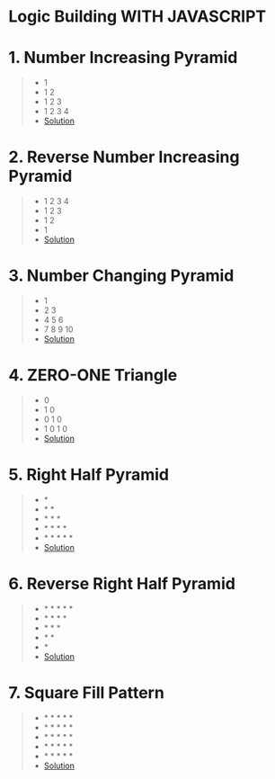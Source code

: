 # Logic Building WITH JAVASCRIPT

# 1. Number Increasing Pyramid
> - 1
> - 1 2
> - 1 2 3
> - 1 2 3 4
> - [Solution](https://github.com/CodesOfSachin/Logic-Pattern/blob/main/numberIncreasingPyramid.js)

# 2. Reverse Number Increasing Pyramid
> - 1 2 3 4
> - 1 2 3
> - 1 2
> - 1
> - [Solution](https://github.com/CodesOfSachin/Logic-Pattern/blob/main/numberIncreasingReversePyramid.js)

# 3. Number Changing Pyramid
> - 1 
> - 2 3
> - 4 5 6 
> - 7 8 9 10
> - [Solution](https://github.com/CodesOfSachin/Logic-Pattern/blob/main/numberChangingPyramid.js)

# 4. ZERO-ONE Triangle
> - 0 
> - 1 0
> - 0 1 0 
> - 1 0 1 0
> - [Solution](https://github.com/CodesOfSachin/Logic-Pattern/blob/main/Zero-OneTriangle.js)

# 5. Right Half Pyramid
> - \* 
> - \* \* 
> - \* \* \*
> - \* \* \* \*
> - \* \* \* \* \*
> - [Solution](https://github.com/CodesOfSachin/Logic-Pattern/blob/main/rightHalfPyramid.js)

# 6. Reverse Right Half Pyramid
> - \* \* \* \* \* 
> - \* \* \* \* 
> - \* \* \*
> - \* \*
> - \*
> - [Solution](https://github.com/CodesOfSachin/Logic-Pattern/blob/main/reverseRightHalfPyramid.js)

# 7. Square Fill Pattern
> - \* \* \* \* \* 
> - \* \* \* \* \* 
> - \* \* \* \* \* 
> - \* \* \* \* \* 
> - \* \* \* \* \* 
> - [Solution](https://github.com/CodesOfSachin/Logic-Pattern/blob/main/SquareFillPattern.js)